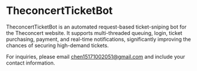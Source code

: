 # TheconcertTicketBot
TheconcertTicketBot is an automated request-based ticket-sniping bot for the Theconcert website. It supports multi-threaded queuing, login, ticket purchasing, payment, and real-time notifications, significantly improving the chances of securing high-demand tickets. 



 For inquiries, please email chen15171002051@gmail.com and include your contact information.

